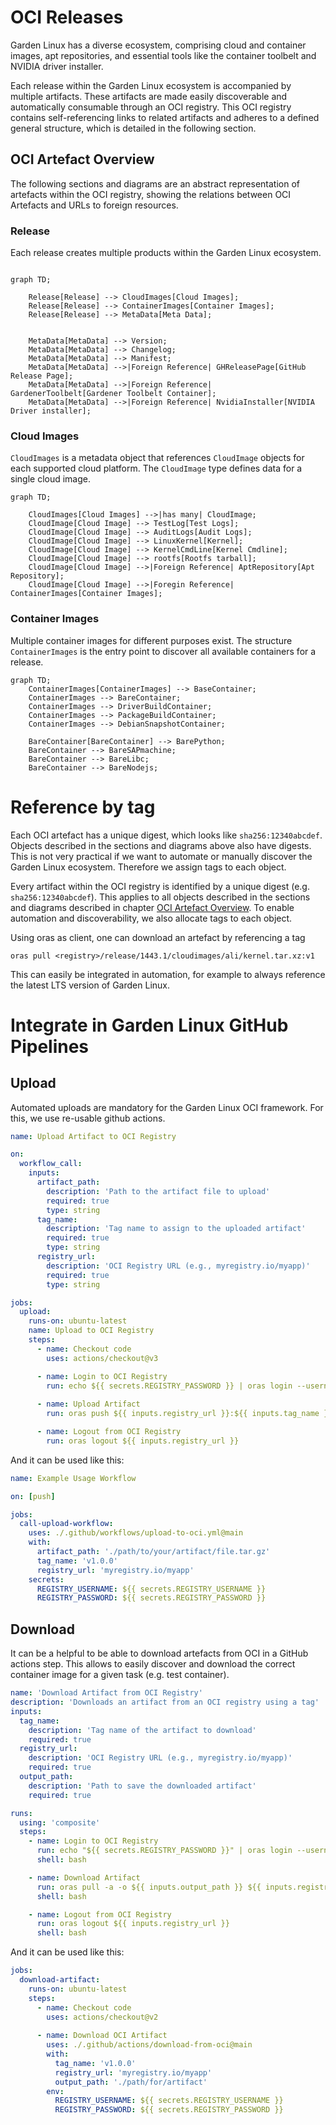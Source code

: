 # OCI Releases

Garden Linux has a diverse ecosystem, comprising cloud and container images, apt repositories, and essential tools like the container toolbelt and NVIDIA driver installer. 

Each release within the Garden Linux ecosystem is accompanied by multiple artifacts. 
These artifacts are made easily discoverable and automatically consumable through an OCI registry. 
This OCI registry contains self-referencing links to related artifacts and adheres to a defined general structure, which is detailed in the following section.



## OCI Artefact Overview

The following sections and diagrams are an abstract representation of artefacts within the OCI registry,
showing the relations between OCI Artefacts and URLs to foreign resources.

### Release
Each release creates multiple products within the Garden Linux ecosystem. 
```mermaid

graph TD;

    Release[Release] --> CloudImages[Cloud Images];
    Release[Release] --> ContainerImages[Container Images];
    Release[Release] --> MetaData[Meta Data];


    MetaData[MetaData] --> Version;
    MetaData[MetaData] --> Changelog;
    MetaData[MetaData] --> Manifest;
    MetaData[MetaData] -->|Foreign Reference| GHReleasePage[GitHub Release Page];
    MetaData[MetaData] -->|Foreign Reference| GardenerToolbelt[Gardener Toolbelt Container];
    MetaData[MetaData] -->|Foreign Reference| NvidiaInstaller[NVIDIA Driver installer];

```


### Cloud Images 
`CloudImages` is a metadata object that references `CloudImage` objects for each supported cloud platform. The `CloudImage` type defines data for a single cloud image.


```mermaid
graph TD;

    CloudImages[Cloud Images] -->|has many| CloudImage;
    CloudImage[Cloud Image] --> TestLog[Test Logs];
    CloudImage[Cloud Image] --> AuditLogs[Audit Logs];
    CloudImage[Cloud Image] --> LinuxKernel[Kernel];
    CloudImage[Cloud Image] --> KernelCmdLine[Kernel Cmdline];
    CloudImage[Cloud Image] --> rootfs[Rootfs tarball];
    CloudImage[Cloud Image] -->|Foreign Reference| AptRepository[Apt Repository];
    CloudImage[Cloud Image] -->|Foregin Reference| ContainerImages[Container Images];

```



### Container Images

Multiple container images for different purposes exist.
The structure `ContainerImages` is the entry point to discover all available containers for a release.

```mermaid
graph TD;
    ContainerImages[ContainerImages] --> BaseContainer;
    ContainerImages --> BareContainer;
    ContainerImages --> DriverBuildContainer;
    ContainerImages --> PackageBuildContainer;
    ContainerImages --> DebianSnapshotContainer;

    BareContainer[BareContainer] --> BarePython;
    BareContainer --> BareSAPmachine;
    BareContainer --> BareLibc;
    BareContainer --> BareNodejs;
```


# Reference by tag

Each OCI artefact has a unique digest, which looks like `sha256:12340abcdef`. 
Objects described in the sections and diagrams above also have digests. 
This is not very practical if we want to automate or manually discover the Garden Linux ecosystem. 
Therefore we assign tags to each object. 

Every artifact within the OCI registry is identified by a unique digest (e.g. `sha256:12340abcdef`). 
This applies to all objects described in the sections and diagrams described in chapter [OCI Artefact Overview](#oci-artefact-overview).
To enable automation and discoverability, we also allocate tags to each object. 

Using oras as client, one can download an artefact by referencing a tag
```
oras pull <registry>/release/1443.1/cloudimages/ali/kernel.tar.xz:v1
```

This can easily be integrated in automation, for example to always reference the latest LTS version of Garden Linux.


# Integrate in Garden Linux GitHub Pipelines

## Upload
Automated uploads are mandatory for the Garden Linux OCI framework. For this, we use re-usable github actions. 


```yaml
name: Upload Artifact to OCI Registry

on:
  workflow_call:
    inputs:
      artifact_path:
        description: 'Path to the artifact file to upload'
        required: true
        type: string
      tag_name:
        description: 'Tag name to assign to the uploaded artifact'
        required: true
        type: string
      registry_url:
        description: 'OCI Registry URL (e.g., myregistry.io/myapp)'
        required: true
        type: string

jobs:
  upload:
    runs-on: ubuntu-latest
    name: Upload to OCI Registry
    steps:
      - name: Checkout code
        uses: actions/checkout@v3

      - name: Login to OCI Registry
        run: echo ${{ secrets.REGISTRY_PASSWORD }} | oras login --username ${{ secrets.REGISTRY_USERNAME }} --password-stdin ${{ inputs.registry_url }}
      
      - name: Upload Artifact
        run: oras push ${{ inputs.registry_url }}:${{ inputs.tag_name }} ${{ inputs.artifact_path }}

      - name: Logout from OCI Registry
        run: oras logout ${{ inputs.registry_url }}
```

And it can be used like this:
```yaml
name: Example Usage Workflow

on: [push]

jobs:
  call-upload-workflow:
    uses: ./.github/workflows/upload-to-oci.yml@main
    with:
      artifact_path: './path/to/your/artifact/file.tar.gz'
      tag_name: 'v1.0.0'
      registry_url: 'myregistry.io/myapp'
    secrets:
      REGISTRY_USERNAME: ${{ secrets.REGISTRY_USERNAME }}
      REGISTRY_PASSWORD: ${{ secrets.REGISTRY_PASSWORD }}
```



## Download 

It can be a helpful to be able to download artefacts from OCI in a GitHub actions step.
This allows to easily discover and download the correct container image for a given task (e.g. test container). 


```yaml
name: 'Download Artifact from OCI Registry'
description: 'Downloads an artifact from an OCI registry using a tag'
inputs:
  tag_name:
    description: 'Tag name of the artifact to download'
    required: true
  registry_url:
    description: 'OCI Registry URL (e.g., myregistry.io/myapp)'
    required: true
  output_path:
    description: 'Path to save the downloaded artifact'
    required: true

runs:
  using: 'composite'
  steps:
    - name: Login to OCI Registry
      run: echo "${{ secrets.REGISTRY_PASSWORD }}" | oras login --username ${{ secrets.REGISTRY_USERNAME }} --password-stdin ${{ inputs.registry_url }}
      shell: bash

    - name: Download Artifact
      run: oras pull -a -o ${{ inputs.output_path }} ${{ inputs.registry_url }}:${{ inputs.tag_name }}
      shell: bash

    - name: Logout from OCI Registry
      run: oras logout ${{ inputs.registry_url }}
      shell: bash

```

And it can be used like this:

```yaml
jobs:
  download-artifact:
    runs-on: ubuntu-latest
    steps:
      - name: Checkout code
        uses: actions/checkout@v2
      
      - name: Download OCI Artifact
        uses: ./.github/actions/download-from-oci@main
        with:
          tag_name: 'v1.0.0'
          registry_url: 'myregistry.io/myapp'
          output_path: './path/for/artifact'
        env:
          REGISTRY_USERNAME: ${{ secrets.REGISTRY_USERNAME }}
          REGISTRY_PASSWORD: ${{ secrets.REGISTRY_PASSWORD }}

```

